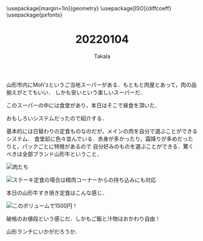 ﻿---
title: 20220104
yesterday: 20220103
tomorrow: 20220105
days: 739
author: Takala
header-includes:
  - \usepackage[margin=1in]{geometry}
  - \usepackage[ISO]{diffcoeff}
  - \usepackage{pxfonts}
---




山形市内にMoh'zというご当地スーパーがある．もともと肉屋とあって，肉の品揃えがとてもいい．
しかも安いという楽しいスーパーだ．



このスーパーの中には食堂があり，本日はそこで昼食を頂いた．


おもしろいシステムだったので紹介する．


基本的には日替わりの定食ものなのだが，メインの肉を自分で選ぶことができるシステム．
食堂前に色々並んでいる．赤身が多かったり，霜降りが多めだったりと，パックごとに特徴があるので
自分好みのものを選ぶことができる．驚くべきは全部ブランド山形牛ということ．


![肉たち](https://i.imgur.com/9Sah2iX.jpg)


![ステーキ定食の場合は精肉コーナーからの持ち込みにも対応](https://i.imgur.com/the8UEx.jpg)



本日の山形牛すき焼き定食はこんな感じ．


![このボリュームで1500円！](https://i.imgur.com/PYT52Om.jpg)


破格のお値段という感じだ．しかもご飯と汁物はおかわり自由！



山形ランチにいかがだろうか．


